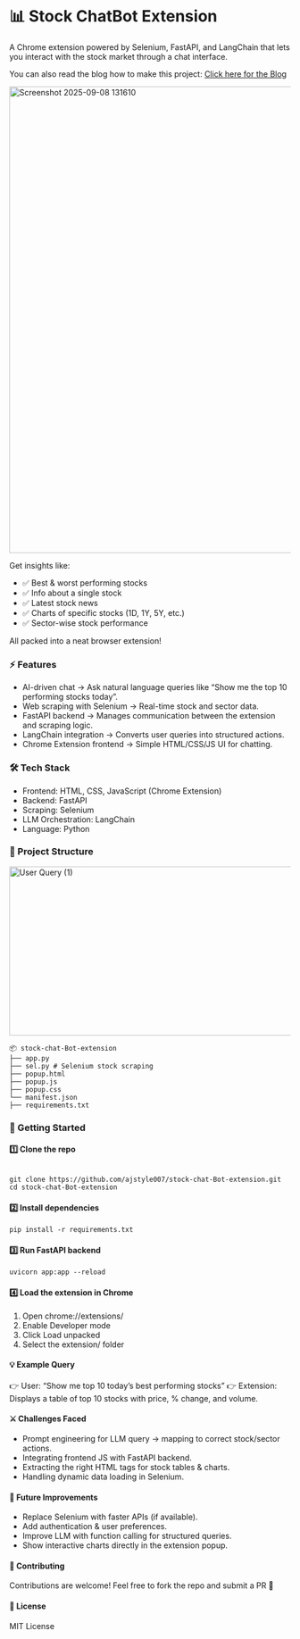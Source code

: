 # 📊 Stock ChatBot Extension

A Chrome extension powered by Selenium, FastAPI, and LangChain that lets you interact with the stock market through a chat interface.

You can also read the blog how to make this project: [Click here for the Blog](https://medium.com/@kumarajaypaonta/behind-the-code-building-a-stock-market-chatbot-with-fastapi-selenium-and-langchain-b21e5dc88c6b)

<img width="1169" height="836" alt="Screenshot 2025-09-08 131610" src="https://github.com/user-attachments/assets/03ba5aa8-33ab-48f1-ba75-60fa3a61cf19" />


Get insights like:

- ✅ Best & worst performing stocks
- ✅ Info about a single stock
- ✅ Latest stock news
- ✅ Charts of specific stocks (1D, 1Y, 5Y, etc.)
- ✅ Sector-wise stock performance

All packed into a neat browser extension!

### ⚡ Features

- AI-driven chat → Ask natural language queries like “Show me the top 10 performing stocks today”.
- Web scraping with Selenium → Real-time stock and sector data.
- FastAPI backend → Manages communication between the extension and scraping logic.
- LangChain integration → Converts user queries into structured actions.
- Chrome Extension frontend → Simple HTML/CSS/JS UI for chatting.

### 🛠️ Tech Stack

- Frontend: HTML, CSS, JavaScript (Chrome Extension)
- Backend: FastAPI
- Scraping: Selenium
- LLM Orchestration: LangChain
- Language: Python

### 📂 Project Structure

<img width="823" height="303" alt="User Query (1)" src="https://github.com/user-attachments/assets/a4cca67a-e414-4f33-af85-e80c7d6813ea" />


```
📦 stock-chat-Bot-extension
├── app.py
├── sel.py # Selenium stock scraping
├── popup.html
├── popup.js
├── popup.css
└── manifest.json
├── requirements.txt

```

### 🚀 Getting Started

#### 1️⃣ Clone the repo
```

git clone https://github.com/ajstyle007/stock-chat-Bot-extension.git
cd stock-chat-Bot-extension

```

#### 2️⃣ Install dependencies
```
pip install -r requirements.txt
```

#### 3️⃣ Run FastAPI backend
```
uvicorn app:app --reload
```

#### 4️⃣ Load the extension in Chrome

1. Open chrome://extensions/
2. Enable Developer mode
3. Click Load unpacked
4. Select the extension/ folder

#### 💡 Example Query

👉 User: “Show me top 10 today’s best performing stocks”
👉 Extension: Displays a table of top 10 stocks with price, % change, and volume.

#### ⚔️ Challenges Faced

- Prompt engineering for LLM query → mapping to correct stock/sector actions.
- Integrating frontend JS with FastAPI backend.
- Extracting the right HTML tags for stock tables & charts.
- Handling dynamic data loading in Selenium.

#### 🔮 Future Improvements

- Replace Selenium with faster APIs (if available).
- Add authentication & user preferences.
- Improve LLM with function calling for structured queries.
- Show interactive charts directly in the extension popup.

#### 🤝 Contributing

Contributions are welcome! Feel free to fork the repo and submit a PR 🚀

#### 📜 License
MIT License
